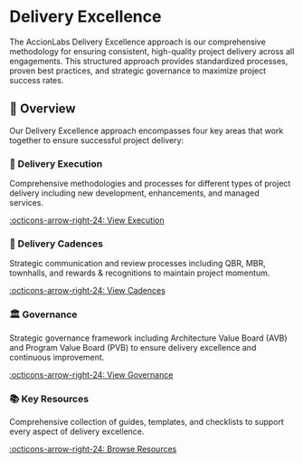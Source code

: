 # Delivery Excellence

The AccionLabs Delivery Excellence approach is our comprehensive methodology for ensuring consistent, high-quality project delivery across all engagements. This structured approach provides standardized processes, proven best practices, and strategic governance to maximize project success rates.

## 🎯 Overview

Our Delivery Excellence approach encompasses four key areas that work together to ensure successful project delivery:

<div class="grid" markdown>

<div class="card" markdown>

### 🚀 Delivery Execution
Comprehensive methodologies and processes for different types of project delivery including new development, enhancements, and managed services.

[:octicons-arrow-right-24: View Execution](delivery-execution/index.md)

</div>

<div class="card" markdown>

### 📅 Delivery Cadences
Strategic communication and review processes including QBR, MBR, townhalls, and rewards & recognitions to maintain project momentum.

[:octicons-arrow-right-24: View Cadences](delivery-cadences/index.md)

</div>

<div class="card" markdown>

### 🏛️ Governance
Strategic governance framework including Architecture Value Board (AVB) and Program Value Board (PVB) to ensure delivery excellence and continuous improvement.

[:octicons-arrow-right-24: View Governance](delivery-governance/index.md)

</div>

<div class="card" markdown>

### 📚 Key Resources
Comprehensive collection of guides, templates, and checklists to support every aspect of delivery excellence.

[:octicons-arrow-right-24: Browse Resources](key-resources.md)

</div>

</div>
